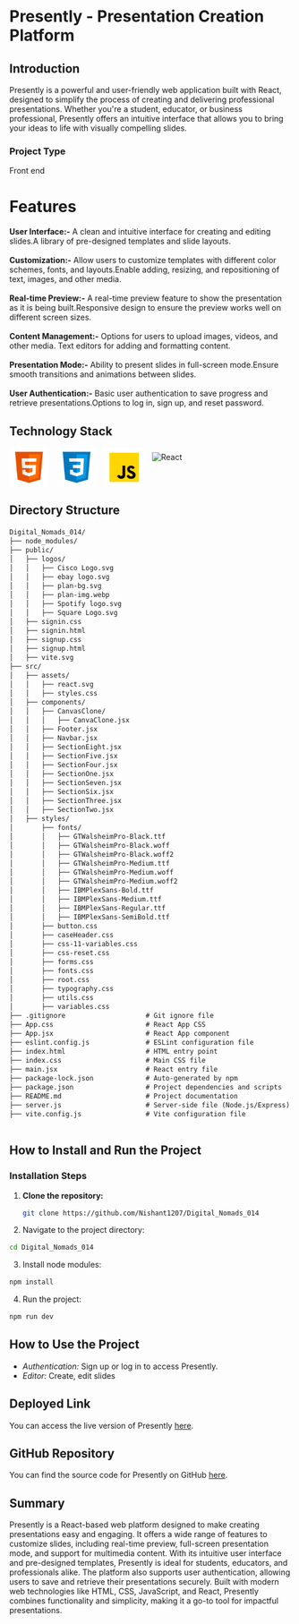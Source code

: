 # Presently - Presentation Creation Platform

## Introduction
Presently is a powerful and user-friendly web application built with React, designed to simplify the process of creating and delivering professional presentations. Whether you're a student, educator, or business professional, Presently offers an intuitive interface that allows you to bring your ideas to life with visually compelling slides.

<h3>Project Type</h3> 
Front end

# Features
**User Interface:-** A clean and intuitive interface for creating and editing slides.A library of pre-designed templates and slide layouts.<br><br>
**Customization:-** Allow users to customize templates with different color schemes, fonts, and layouts.Enable adding, resizing, and repositioning of text, images, and other media.<br><br>
**Real-time Preview:-** A real-time preview feature to show the presentation as it is being built.Responsive design to ensure the preview works well on different screen sizes.<br><br>
**Content Management:-** Options for users to upload images, videos, and other media. Text editors for adding and formatting content.<br><br>
**Presentation Mode:-** Ability to present slides in full-screen mode.Ensure smooth transitions and animations between slides.<br><br>
**User Authentication:-** Basic user authentication to save progress and retrieve presentations.Options to log in, sign up, and reset password.


## Technology Stack

<div style="display: flex; gap: 15px; align-items: center;">
  <img src="https://github.com/VenkataRamanaDerangula/DERANGULA/blob/main/images/Skills/html.svg" alt="HTML" width="70" height="70"/>
  <img src="https://github.com/VenkataRamanaDerangula/DERANGULA/blob/main/images/Skills/css.svg" alt="CSS" width="70" height="70"/>
  <img src="https://github.com/VenkataRamanaDerangula/DERANGULA/blob/main/images/Skills/javascript.svg" alt="JavaScript" width="70" height="70"/>
  <img src="https://encrypted-tbn0.gstatic.com/images?q=tbn:ANd9GcTKfxxgtvjoywpYYFjqCM2IByvFIxA6n40Wtw&s" alt="React" width="60" height="55"/>
</div>



## Directory Structure
```
Digital_Nomads_014/
├── node_modules/                 
├── public/
│   ├── logos/
│   │   ├── Cisco Logo.svg
│   │   ├── ebay logo.svg
│   │   ├── plan-bg.svg
│   │   ├── plan-img.webp
│   │   ├── Spotify logo.svg
│   │   ├── Square Logo.svg
│   ├── signin.css
│   ├── signin.html
│   ├── signup.css
│   ├── signup.html
│   ├── vite.svg
├── src/
│   ├── assets/
│   │   ├── react.svg
│   │   ├── styles.css
│   ├── components/
│   │   ├── CanvasClone/
│   │   │   ├── CanvaClone.jsx
│   │   ├── Footer.jsx
│   │   ├── Navbar.jsx
│   │   ├── SectionEight.jsx
│   │   ├── SectionFive.jsx
│   │   ├── SectionFour.jsx
│   │   ├── SectionOne.jsx
│   │   ├── SectionSeven.jsx
│   │   ├── SectionSix.jsx
│   │   ├── SectionThree.jsx
│   │   ├── SectionTwo.jsx
│   ├── styles/
│       ├── fonts/
│       │   ├── GTWalsheimPro-Black.ttf
│       │   ├── GTWalsheimPro-Black.woff
│       │   ├── GTWalsheimPro-Black.woff2
│       │   ├── GTWalsheimPro-Medium.ttf
│       │   ├── GTWalsheimPro-Medium.woff
│       │   ├── GTWalsheimPro-Medium.woff2
│       │   ├── IBMPlexSans-Bold.ttf
│       │   ├── IBMPlexSans-Medium.ttf
│       │   ├── IBMPlexSans-Regular.ttf
│       │   ├── IBMPlexSans-SemiBold.ttf
│       ├── button.css
│       ├── caseHeader.css
│       ├── css-11-variables.css
│       ├── css-reset.css
│       ├── forms.css
│       ├── fonts.css
│       ├── root.css
│       ├── typography.css
│       ├── utils.css
│       ├── variables.css
├── .gitignore                    # Git ignore file
├── App.css                       # React App CSS
├── App.jsx                       # React App component
├── eslint.config.js              # ESLint configuration file
├── index.html                    # HTML entry point
├── index.css                     # Main CSS file
├── main.jsx                      # React entry file
├── package-lock.json             # Auto-generated by npm
├── package.json                  # Project dependencies and scripts
├── README.md                     # Project documentation
├── server.js                     # Server-side file (Node.js/Express)
├── vite.config.js                # Vite configuration file
            
```

## How to Install and Run the Project

### Installation Steps

1. **Clone the repository:**

   ```bash
   git clone https://github.com/Nishant1207/Digital_Nomads_014
2. Navigate to the project directory:

```bash
cd Digital_Nomads_014
```
3. Install node modules:

```bash
npm install
```
4. Run the project:

```bash
npm run dev
```

## How to Use the Project
- *Authentication:* Sign up or log in to access Presently.
- *Editor:* Create, edit slides


## Deployed Link
You can access the live version of Presently [here](https://presentlyy.netlify.app/).

## GitHub Repository
You can find the source code for Presently on GitHub [here](https://github.com/Nishant1207/Digital_Nomads_014).


## Summary
Presently is a React-based web platform designed to make creating presentations easy and engaging. It offers a wide range of features to customize slides, including real-time preview, full-screen presentation mode, and support for multimedia content. With its intuitive user interface and pre-designed templates, Presently is ideal for students, educators, and professionals alike. The platform also supports user authentication, allowing users to save and retrieve their presentations securely. Built with modern web technologies like HTML, CSS, JavaScript, and React, Presently combines functionality and simplicity, making it a go-to tool for impactful presentations.
